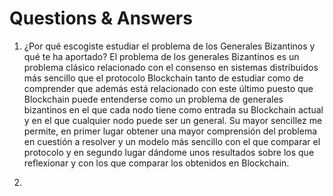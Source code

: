 # Questions & Answers

1. ¿Por qué escogiste estudiar el problema de los Generales Bizantinos y qué te ha aportado?
El problema de los generales Bizantinos es un problema clásico relacionado con el consenso en sistemas distribuidos más sencillo que el protocolo Blockchain tanto de estudiar como de comprender que además está relacionado con este último puesto que Blockchain puede entenderse como un problema de generales bizantinos en el que cada nodo tiene como entrada su Blockchain actual y en el que cualquier nodo puede ser un general. Su mayor sencillez me permite, en primer lugar obtener una mayor comprensión del problema en cuestión a resolver y un modelo más sencillo con el que comparar el protocolo y en segundo lugar dándome unos resultados sobre los que reflexionar y con los que comparar los obtenidos en Blockchain.

2. 
 
